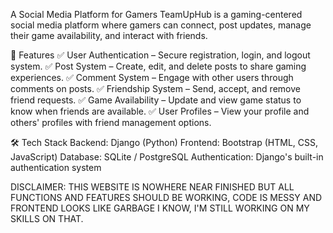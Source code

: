 A Social Media Platform for Gamers
TeamUpHub is a gaming-centered social media platform where gamers can connect, post updates, manage their game availability, and interact with friends.

🚀 Features
✅ User Authentication – Secure registration, login, and logout system.
✅ Post System – Create, edit, and delete posts to share gaming experiences.
✅ Comment System – Engage with other users through comments on posts.
✅ Friendship System – Send, accept, and remove friend requests.
✅ Game Availability – Update and view game status to know when friends are available.
✅ User Profiles – View your profile and others' profiles with friend management options.

🛠 Tech Stack
Backend: Django (Python)
Frontend: Bootstrap (HTML, CSS, JavaScript)
Database: SQLite / PostgreSQL
Authentication: Django's built-in authentication system

DISCLAIMER: THIS WEBSITE IS NOWHERE NEAR FINISHED BUT ALL FUNCTIONS AND FEATURES SHOULD BE WORKING, CODE IS MESSY AND FRONTEND LOOKS LIKE GARBAGE I KNOW, I'M STILL WORKING ON MY SKILLS ON THAT.
